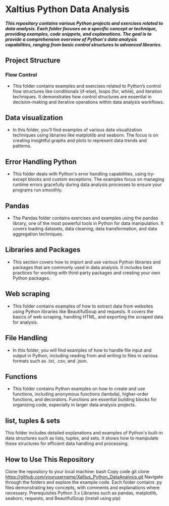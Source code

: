 # Xaltius Python Data Analysis
***This repository contains various Python projects and exercises related to data analysis. Each folder focuses on a specific concept or technique, providing examples, code snippets, and explanations. The goal is to provide a comprehensive overview of Python's data analysis capabilities, ranging from basic control structures to advanced libraries.***

## Project Structure
### Flow Control
- This folder contains examples and exercises related to Python’s control flow structures like conditionals (if-else), loops (for, while), and iteration techniques. It demonstrates how control structures are essential in decision-making and iterative operations within data analysis workflows.

## Data visualization
- In this folder, you’ll find examples of various data visualization techniques using libraries like matplotlib and seaborn. The focus is on creating insightful graphs and plots to represent data trends and patterns.

## Error Handling Python
- This folder deals with Python's error handling capabilities, using try-except blocks and custom exceptions. The examples focus on managing runtime errors gracefully during data analysis processes to ensure your programs run smoothly.

## Pandas
- The Pandas folder contains exercises and examples using the pandas library, one of the most powerful tools in Python for data manipulation. It covers loading datasets, data cleaning, data transformation, and data aggregation techniques.

## Libraries and Packages
- This section covers how to import and use various Python libraries and packages that are commonly used in data analysis. It includes best practices for working with third-party packages and creating your own Python packages.

## Web scraping
- This folder contains examples of how to extract data from websites using Python libraries like BeautifulSoup and requests. It covers the basics of web scraping, handling HTML, and exporting the scraped data for analysis.

## File Handling
- In this folder, you will find examples of how to handle file input and output in Python, including reading from and writing to files in various formats such as .txt, .csv, and .json.

## Functions
- This folder contains Python examples on how to create and use functions, including anonymous functions (lambda), higher-order functions, and decorators. Functions are essential building blocks for organizing code, especially in larger data analysis projects.

## list, tuples & sets
This folder includes detailed explanations and examples of Python's built-in data structures such as lists, tuples, and sets. It shows how to manipulate these structures for efficient data handling and processing.

## How to Use This Repository
Clone the repository to your local machine:
bash
Copy code
git clone https://github.com/yourusername/Xaltius_Python_DataAnalysis.git
Navigate through the folders and explore the example code. Each folder contains .py files demonstrating key concepts, with comments and explanations where necessary.
Prerequisites
Python 3.x
Libraries such as pandas, matplotlib, seaborn, requests, and BeautifulSoup (install using pip)
